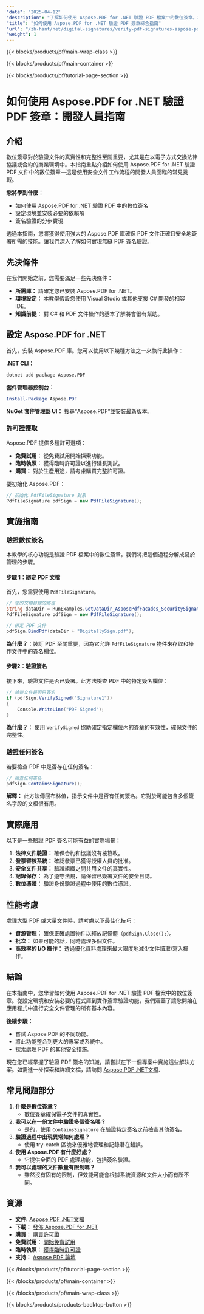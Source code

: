 ```yaml
---
"date": "2025-04-12"
"description": "了解如何使用 Aspose.PDF for .NET 驗證 PDF 檔案中的數位簽章。本指南涵蓋設定、實施和實際應用。"
"title": "如何使用 Aspose.PDF for .NET 驗證 PDF 簽章綜合指南"
"url": "/zh-hant/net/digital-signatures/verify-pdf-signatures-aspose-pdf-net/"
"weight": 1
---
```


{{< blocks/products/pf/main-wrap-class >}}

{{< blocks/products/pf/main-container >}}

{{< blocks/products/pf/tutorial-page-section >}}


# 如何使用 Aspose.PDF for .NET 驗證 PDF 簽章：開發人員指南

## 介紹
數位簽章對於驗證文件的真實性和完整性至關重要，尤其是在以電子方式交換法律協議或合約的商業環境中。本指南重點介紹如何使用 Aspose.PDF for .NET 驗證 PDF 文件中的數位簽章—這是使用安全文件工作流程的開發人員面臨的常見挑戰。

**您將學到什麼：**
- 如何使用 Aspose.PDF for .NET 驗證 PDF 中的數位簽名
- 設定環境並安裝必要的依賴項
- 簽名驗證的分步實現

透過本指南，您將獲得使用強大的 Aspose.PDF 庫確保 PDF 文件正確且安全地簽署所需的技能。讓我們深入了解如何實現無縫 PDF 簽名驗證。

## 先決條件
在我們開始之前，您需要滿足一些先決條件：
- **所需庫：** 請確定您已安裝 Aspose.PDF for .NET。
- **環境設定：** 本教學假設您使用 Visual Studio 或其他支援 C# 開發的相容 IDE。
- **知識前提：** 對 C# 和 PDF 文件操作的基本了解將會很有幫助。

## 設定 Aspose.PDF for .NET
首先，安裝 Aspose.PDF 庫。您可以使用以下幾種方法之一來執行此操作：

**.NET CLI：**
```bash
dotnet add package Aspose.PDF
```

**套件管理器控制台：**
```powershell
Install-Package Aspose.PDF
```

**NuGet 套件管理器 UI：** 
搜尋“Aspose.PDF”並安裝最新版本。

### 許可證獲取
Aspose.PDF 提供多種許可選項：
- **免費試用：** 從免費試用開始探索功能。
- **臨時執照：** 獲得臨時許可證以進行延長測試。
- **購買：** 對於生產用途，請考慮購買完整許可證。

要初始化 Aspose.PDF：
```csharp
// 初始化 PdfFileSignature 對象
PdfFileSignature pdfSign = new PdfFileSignature();
```

## 實施指南

### 驗證數位簽名
本教學的核心功能是驗證 PDF 檔案中的數位簽章。我們將把這個過程分解成易於管理的步驟。

#### 步驟 1：綁定 PDF 文檔
首先，您需要使用 `PdfFileSignature`。
```csharp
// 您的文檔目錄的路徑
string dataDir = RunExamples.GetDataDir_AsposePdfFacades_SecuritySignatures();
PdfFileSignature pdfSign = new PdfFileSignature();

// 綁定 PDF 文件
pdfSign.BindPdf(dataDir + "DigitallySign.pdf");
```
**為什麼？**：裝訂 PDF 至關重要，因為它允許 `PdfFileSignature` 物件來存取和操作文件中的簽名欄位。

#### 步驟2：驗證簽名
接下來，驗證文件是否已簽署。此方法檢查 PDF 中的特定簽名欄位：
```csharp
// 檢查文件是否已簽名
if (pdfSign.VerifySigned("Signature1"))
{
    Console.WriteLine("PDF Signed");
}
```
**為什麼？**： 使用 `VerifySigned` 協助確定指定欄位內的簽章的有效性，確保文件的完整性。

### 驗證任何簽名
若要檢查 PDF 中是否存在任何簽名：
```csharp
// 檢查任何簽名
pdfSign.ContainsSignature();
```
**解釋：** 此方法傳回布林值，指示文件中是否有任何簽名。它對於可能包含多個簽名字段的文檔很有用。

## 實際應用
以下是一些驗證 PDF 簽名可能有益的實際場景：
1. **法律文件驗證：** 確保合約和協議沒有被篡改。
2. **發票審核系統：** 確認發票已獲得授權人員的批准。
3. **安全文件共享：** 驗證組織之間共用文件的真實性。
4. **記錄保存：** 為了遵守法規，請保留已簽署文件的安全日誌。
5. **數位憑證：** 驗證身份驗證過程中使用的數位憑證。

## 性能考慮
處理大型 PDF 或大量文件時，請考慮以下最佳化技巧：
- **資源管理：** 確保正確處置物件以釋放記憶體（`pdfSign.Close();`）。
- **批次：** 如果可能的話，同時處理多個文件。
- **高效率的 I/O 操作：** 透過優化資料處理來最大限度地減少文件讀取/寫入操作。

## 結論
在本指南中，您學習如何使用 Aspose.PDF for .NET 驗證 PDF 檔案中的數位簽章。從設定環境和安裝必要的程式庫到實作簽章驗證功能，我們涵蓋了讓您開始在應用程式中進行安全文件管理的所有基本內容。

**後續步驟：**
- 嘗試 Aspose.PDF 的不同功能。
- 將此功能整合到更大的專案或系統中。
- 探索處理 PDF 的其他安全措施。

現在您已經掌握了驗證 PDF 簽名的知識，請嘗試在下一個專案中實施這些解決方案。如需進一步探索和詳細文檔，請訪問 [Aspose.PDF .NET文檔](https://reference。aspose.com/pdf/net/).

## 常見問題部分
1. **什麼是數位簽章？**
   - 數位簽章確保電子文件的真實性。
2. **我可以在一份文件中驗證多個簽名嗎？**
   - 是的，使用 `ContainsSignature` 在驗證特定簽名之前檢查其他簽名。
3. **驗證過程中出現異常如何處理？**
   - 使用 try-catch 區塊來優雅地管理和記錄潛在錯誤。
4. **使用 Aspose.PDF 有什麼好處？**
   - 它提供全面的 PDF 處理功能，包括簽名驗證。
5. **我可以處理的文件數量有限制嗎？**
   - 雖然沒有固有的限制，但效能可能會根據系統資源和文件大小而有所不同。

## 資源
- **文件:** [Aspose.PDF .NET文檔](https://reference.aspose.com/pdf/net/)
- **下載：** [發佈 Aspose.PDF for .NET](https://releases.aspose.com/pdf/net/)
- **購買：** [購買許可證](https://purchase.aspose.com/buy)
- **免費試用：** [開始免費試用](https://releases.aspose.com/pdf/net/)
- **臨時執照：** [獲得臨時許可證](https://purchase.aspose.com/temporary-license/)
- **支持：** [Aspose PDF 論壇](https://forum.aspose.com/c/pdf/10)

{{< /blocks/products/pf/tutorial-page-section >}}

{{< /blocks/products/pf/main-container >}}

{{< /blocks/products/pf/main-wrap-class >}}

{{< blocks/products/products-backtop-button >}}